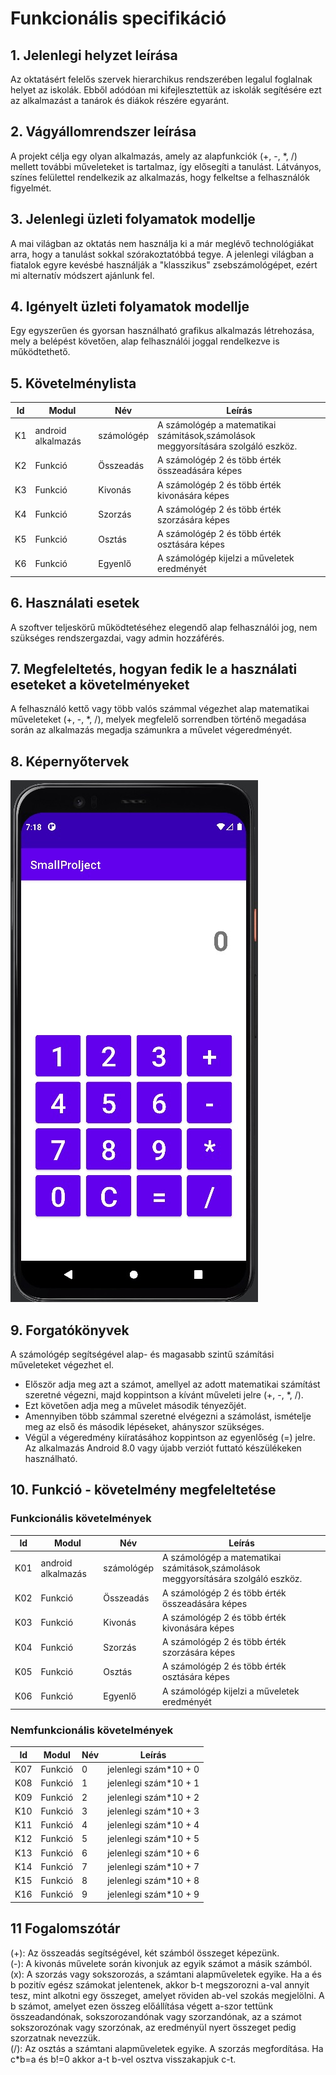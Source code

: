 # Funkcionális specifikáció
## 1. Jelenlegi helyzet leírása

Az oktatásért felelős szervek hierarchikus rendszerében legalul foglalnak helyet az iskolák. Ebből adódóan mi kifejlesztettük az iskolák segítésére ezt az alkalmazást a tanárok és diákok részére egyaránt.

## 2. Vágyállomrendszer leírása

A projekt célja egy olyan alkalmazás, amely az alapfunkciók (+, -, *, /) mellett további műveleteket is tartalmaz, így elősegíti a tanulást. Látványos, színes felülettel rendelkezik az alkalmazás, hogy felkeltse a felhasználók figyelmét. 

## 3. Jelenlegi üzleti folyamatok modellje

A mai világban az oktatás nem használja ki a már meglévő technológiákat arra, hogy a tanulást sokkal szórakoztatóbbá tegye. A jelenlegi világban a fiatalok egyre kevésbé használják a "klasszikus" zsebszámológépet, ezért mi alternatív módszert ajánlunk fel.

## 4. Igényelt üzleti folyamatok modellje

Egy egyszerűen és gyorsan használható grafikus alkalmazás létrehozása, mely a belépést követően, alap felhasználói joggal rendelkezve is működtethető.

## 5. Követelménylista

| Id | Modul | Név | Leírás |
| :---: | --- | --- | --- |
| K1 | android alkalmazás | számológép | A számológép a matematikai számitások,számolások meggyorsítására szolgáló eszköz. |
| K2 | Funkció | Összeadás | A számológép 2 és több érték összeadására képes |
| K3 | Funkció | Kivonás | A számológép 2 és több érték kivonására képes |
| K4 | Funkció | Szorzás | A számológép 2 és több érték szorzására képes | 
| K5 | Funkció | Osztás | A számológép 2 és több érték osztására képes |  
| K6 | Funkció | Egyenlő | A számológép kijelzi a műveletek eredményét |

## 6. Használati esetek

A szoftver teljeskörű működtetéséhez elegendő alap felhasználói jog, nem szükséges rendszergazdai, vagy admin hozzáférés.

## 7. Megfeleltetés, hogyan fedik le a használati eseteket a követelményeket

A felhasználó kettő vagy több valós számmal végezhet alap matematikai műveleteket (+, -, *, /), melyek megfelelő sorrendben történő megadása során az alkalmazás megadja számunkra a művelet végeredményét.

## 8. Képernyőtervek

![képernyőkép.jpg](https://github.com/abalint49/afp1/blob/main/Dokument%C3%A1ci%C3%B3/k%C3%A9perny%C3%B6k%C3%A9p/k%C3%A9perny%C5%91k%C3%A9p.jpg)

## 9. Forgatókönyvek

A számológép segítségével alap- és magasabb szintű számítási műveleteket végezhet el.
- Először adja meg azt a számot, amellyel az adott matematikai számítást szeretné végezni, majd koppintson a kívánt műveleti jelre (+, -, *, /).
- Ezt követően adja meg a művelet második tényezőjét.
- Amennyiben több számmal szeretné elvégezni a számolást, ismételje meg az első és második lépéseket, ahányszor szükséges.
- Végül a végeredmény kiíratásához koppintson az egyenlőség (=) jelre.
Az alkalmazás Android 8.0 vagy újabb verziót futtató készülékeken használható.

## 10. Funkció - követelmény megfeleltetése

### Funkcionális követelmények

   | Id | Modul | Név | Leírás |
   | :---: | --- | --- | --- |   
   | K01 | android alkalmazás | számológép | A számológép a matematikai számitások,számolások meggyorsítására szolgáló eszköz. |
   | K02 | Funkció | Összeadás | A számológép 2 és több érték összeadására képes |
   | K03 | Funkció | Kivonás | A számológép 2 és több érték kivonására képes |
   | K04 | Funkció | Szorzás | A számológép 2 és több érték szorzására képes | 
   | K05 | Funkció | Osztás | A számológép 2 és több érték osztására képes |  
   | K06 | Funkció | Egyenlő | A számológép kijelzi a műveletek eredményét |

### Nemfunkcionális követelmények

   | Id | Modul | Név | Leírás |
   | :---: | --- | --- | --- |
   | K07 | Funkció | 0 | jelenlegi szám*10 + 0 |
   | K08 | Funkció | 1 | jelenlegi szám*10 + 1 |
   | K09 | Funkció | 2 | jelenlegi szám*10 + 2 |
   | K10 | Funkció | 3 | jelenlegi szám*10 + 3 |
   | K11 | Funkció | 4 | jelenlegi szám*10 + 4 |
   | K12 | Funkció | 5 | jelenlegi szám*10 + 5 |
   | K13 | Funkció | 6 | jelenlegi szám*10 + 6 |
   | K14 | Funkció | 7 | jelenlegi szám*10 + 7 |
   | K15 | Funkció | 8 | jelenlegi szám*10 + 8 |
   | K16 | Funkció | 9 | jelenlegi szám*10 + 9 |

## 11 Fogalomszótár

(+): Az összeadás segítségével, két számból összeget képezünk.\
(-): A kivonás művelete során kivonjuk az egyik számot a másik számból.\
(x): A szorzás vagy sokszorozás, a számtani alapműveletek egyike. Ha a és b pozitív egész számokat jelentenek, akkor b-t megszorozni a-val annyit tesz, mint alkotni egy összeget, amelyet röviden ab-vel szokás megjelölni. A b számot, amelyet ezen összeg előállítása végett a-szor tettünk összeadandónak, sokszorozandónak vagy szorzandónak, az a számot sokszorozónak vagy szorzónak, az eredményül nyert összeget pedig szorzatnak nevezzük.\
(/): Az osztás a számtani alapműveletek egyike. A szorzás megfordítása. Ha c*b=a és b!=0 akkor a-t b-vel osztva visszakapjuk c-t.
